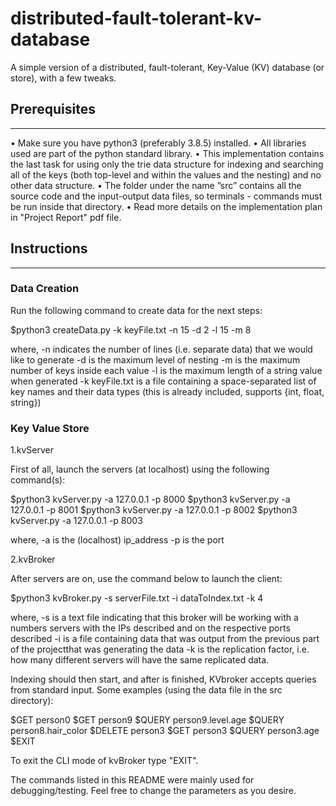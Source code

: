 # distributed-fault-tolerant-kv-database
A simple version of a distributed, fault-tolerant, Key-Value (KV) database (or store), with a few tweaks. 


## Prerequisites
---
• Make sure you have python3 (preferably 3.8.5) installed.
• All libraries used are part of the python standard library.
• This implementation contains the last task for using only the trie data structure for
indexing and searching all of the keys (both top-level and within the values and the
nesting) and no other data structure.
• The folder under the name ”src” contains all the source code and the input-output
data files, so terminals - commands must be run inside that directory.
• Read more details on the implementation plan in "Project Report" pdf file.


## Instructions
---

### Data Creation

Run the following command to create data for the next steps:

$python3 createData.py -k keyFile.txt -n 15 -d 2 -l 15 -m 8

where,
-n​ indicates the number of lines (i.e. separate data) that we would like to generate 
-d ​is the maximum level of nesting
-m​ is the maximum number of keys inside each value
-l ​is the maximum length of a string value when generated
-k keyFile.txt ​is a file containing a space-separated list of key names and their data types (this is already included, supports {int, float, string})

### Key Value Store
1.kvServer

First of all, launch the servers (at localhost) using the following command(s):

$python3 kvServer.py -a 127.0.0.1 -p 8000
$python3 kvServer.py -a 127.0.0.1 -p 8001
$python3 kvServer.py -a 127.0.0.1 -p 8002
$python3 kvServer.py -a 127.0.0.1 -p 8003

where,
-a is the (localhost) ip_address
-p is the port


2.kvBroker

After servers are on, use the command below to launch the client:

$python3 kvBroker.py -s serverFile.txt -i dataToIndex.txt -k 4

where,
-s is a text file indicating that this broker will be working with a numbers servers with the IPs described and on the respective ports described
-i is a file containing data that was output from the previous part of the projectthat was generating the data
-k is the replication factor, i.e. how many different servers will have the same replicated data.

Indexing should then start, and after is finished, KVbroker accepts queries from standard input. Some examples (using the data file in the src directory):

$GET person0
$GET person9
$QUERY person9.level.age
$QUERY person8.hair_color
$DELETE person3
$GET person3
$QUERY person3.age
$EXIT

To exit the CLI mode of kvBroker type "EXIT". 



The commands listed in this README were mainly used for debugging/testing.
Feel free to change the parameters as you desire.
